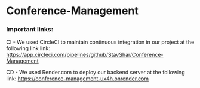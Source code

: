 # Conference-Management

### Important links:
CI - We used CircleCI to maintain continuous integration in our project at the following link link:
https://app.circleci.com/pipelines/github/StavShar/Conference-Management



CD - We used Render.com to deploy our backend server at the following link:
https://conference-management-ux4h.onrender.com
